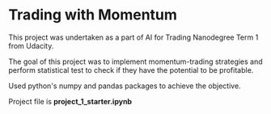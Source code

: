 # Trading with Momentum
This project was undertaken as a part of AI for Trading Nanodegree Term 1 from Udacity.

The goal of this project was to implement momentum-trading strategies and perform statistical test 
to check if they have the potential to be profitable.

Used python's numpy and pandas packages to achieve the objective.

Project file is **project_1_starter.ipynb**
